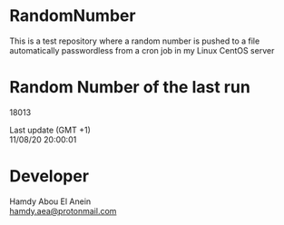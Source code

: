 # RandomNumber    
This is a test repository where a random number is pushed to a file automatically passwordless from a cron job in my Linux CentOS server    
# Random Number of the last run   
18013
      
Last update (GMT +1)    
11/08/20 20:00:01
# Developer    
Hamdy Abou El Anein   
hamdy.aea@protonmail.com
